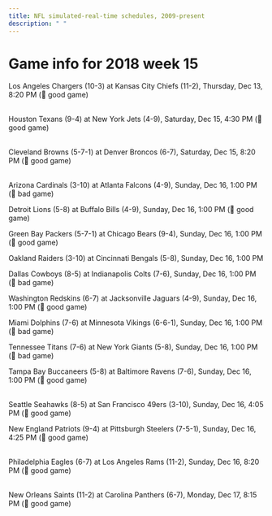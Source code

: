 ```yaml
---
title: NFL simulated-real-time schedules, 2009-present
description: " "
---
```


# Game info for 2018 week 15

Los Angeles Chargers (10-3) at Kansas City Chiefs (11-2), Thursday, Dec 13, 8:20 PM (:football: good game)

<br/>Houston Texans (9-4) at New York Jets (4-9), Saturday, Dec 15, 4:30 PM (:football: good game)

<br/>Cleveland Browns (5-7-1) at Denver Broncos (6-7), Saturday, Dec 15, 8:20 PM (:football: good game)

<br/>Arizona Cardinals (3-10) at Atlanta Falcons (4-9), Sunday, Dec 16, 1:00 PM (:red_circle: bad game)

Detroit Lions (5-8) at Buffalo Bills (4-9), Sunday, Dec 16, 1:00 PM (:football: good game)

Green Bay Packers (5-7-1) at Chicago Bears (9-4), Sunday, Dec 16, 1:00 PM (:football: good game)

Oakland Raiders (3-10) at Cincinnati Bengals (5-8), Sunday, Dec 16, 1:00 PM

Dallas Cowboys (8-5) at Indianapolis Colts (7-6), Sunday, Dec 16, 1:00 PM (:red_circle: bad game)

Washington Redskins (6-7) at Jacksonville Jaguars (4-9), Sunday, Dec 16, 1:00 PM (:football: good game)

Miami Dolphins (7-6) at Minnesota Vikings (6-6-1), Sunday, Dec 16, 1:00 PM (:red_circle: bad game)

Tennessee Titans (7-6) at New York Giants (5-8), Sunday, Dec 16, 1:00 PM (:red_circle: bad game)

Tampa Bay Buccaneers (5-8) at Baltimore Ravens (7-6), Sunday, Dec 16, 1:00 PM (:football: good game)

<br/>Seattle Seahawks (8-5) at San Francisco 49ers (3-10), Sunday, Dec 16, 4:05 PM (:football: good game)

New England Patriots (9-4) at Pittsburgh Steelers (7-5-1), Sunday, Dec 16, 4:25 PM (:football: good game)

<br/>Philadelphia Eagles (6-7) at Los Angeles Rams (11-2), Sunday, Dec 16, 8:20 PM (:football: good game)

<br/>New Orleans Saints (11-2) at Carolina Panthers (6-7), Monday, Dec 17, 8:15 PM (:football: good game)

